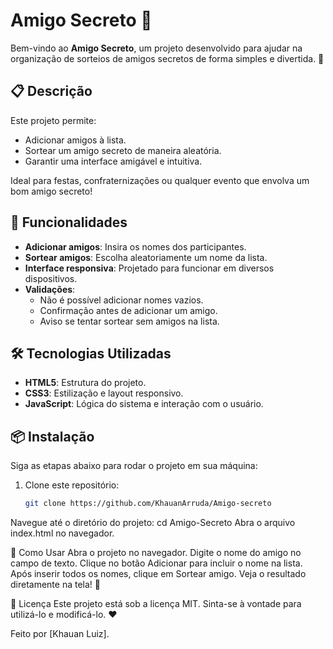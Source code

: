# Amigo Secreto 🎁

Bem-vindo ao **Amigo Secreto**, um projeto desenvolvido para ajudar na organização de sorteios de amigos secretos de forma simples e divertida. 🚀

## 📋 Descrição

Este projeto permite:

- Adicionar amigos à lista.
- Sortear um amigo secreto de maneira aleatória.
- Garantir uma interface amigável e intuitiva.

Ideal para festas, confraternizações ou qualquer evento que envolva um bom amigo secreto!

## 🚀 Funcionalidades

- **Adicionar amigos**: Insira os nomes dos participantes.
- **Sortear amigos**: Escolha aleatoriamente um nome da lista.
- **Interface responsiva**: Projetado para funcionar em diversos dispositivos.
- **Validações**:
  - Não é possível adicionar nomes vazios.
  - Confirmação antes de adicionar um amigo.
  - Aviso se tentar sortear sem amigos na lista.

## 🛠️ Tecnologias Utilizadas

- **HTML5**: Estrutura do projeto.
- **CSS3**: Estilização e layout responsivo.
- **JavaScript**: Lógica do sistema e interação com o usuário.

## 📦 Instalação

Siga as etapas abaixo para rodar o projeto em sua máquina:

1. Clone este repositório:
   ```bash
   git clone https://github.com/KhauanArruda/Amigo-secreto
   ```

Navegue até o diretório do projeto:
cd Amigo-Secreto
Abra o arquivo index.html no navegador.

🚀 Como Usar
Abra o projeto no navegador.
Digite o nome do amigo no campo de texto.
Clique no botão Adicionar para incluir o nome na lista.
Após inserir todos os nomes, clique em Sortear amigo.
Veja o resultado diretamente na tela! 🎉

📄 Licença
Este projeto está sob a licença MIT. Sinta-se à vontade para utilizá-lo e modificá-lo. ❤️

Feito por [Khauan Luiz].